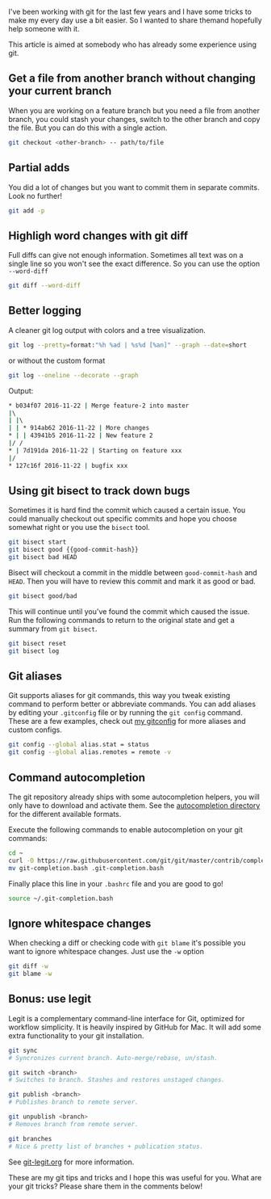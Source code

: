 [//]: # (TITLE: Git tips & tricks for everyday use)
[//]: # (DATE: 2016-11-23T21:55:00+0100)
[//]: # (TAGS: git)

I've been working with git for the last few years and I have some tricks to make my every day use a bit easier. So I wanted to share themand hopefully help
someone with it. 

This article is aimed at somebody who has already some experience using git.


## Get a file from another branch without changing your current branch

When you are working on a feature branch but you need a file from another branch, you could stash your changes, switch to the
other branch and copy the file. But you can do this with a single action.

```bash
git checkout <other-branch> -- path/to/file
```

## Partial adds

You did a lot of changes but you want to commit them in separate commits. Look no further!

```bash
git add -p
```

## Highligh word changes with git diff

Full diffs can give not enough information. Sometimes all text was on a single line so you won't see the exact difference. So
you can use the option `--word-diff`

```bash
git diff --word-diff
```

## Better logging

A cleaner git log output with colors and a tree visualization.

```bash
git log --pretty=format:"%h %ad | %s%d [%an]" --graph --date=short
```

or without the custom format

```bash
git log --oneline --decorate --graph
```

Output: 

```bash 
* b034f07 2016-11-22 | Merge feature-2 into master
|\  
| |\  
| | * 914ab62 2016-11-22 | More changes
* | | 43941b5 2016-11-22 | New feature 2
|/ /  
* | 7d191da 2016-11-22 | Starting on feature xxx
|/  
* 127c16f 2016-11-22 | bugfix xxx
```

## Using git bisect to track down bugs

Sometimes it is hard find the commit which caused a certain issue. You could manually checkout out specific commits and hope you choose somewhat right
or you use the `bisect` tool.

```bash
git bisect start
git bisect good {{good-commit-hash}}
git bisect bad HEAD

```

Bisect will checkout a commit in the middle between `good-commit-hash` and `HEAD`. Then you will have to review this commit and mark it as 
good or bad.

```bash
git bisect good/bad
```

This will continue until you've found the commit which caused the issue. Run the following commands to return to the original state and get a summary from `git bisect`.

```bash
git bisect reset
git bisect log
```

## Git aliases

Git supports aliases for git commands, this way you tweak existing command to perform better or abbreviate commands. You can add aliases by editing your `.gitconfig` file or by running the `git config` command.
These are a few examples, check out [my gitconfig](https://github.com/acrobat/dotfiles/blob/master/gitconfig) for more aliases and custom configs.

```bash
git config --global alias.stat = status
git config --global alias.remotes = remote -v
```

## Command autocompletion

The git repository already ships with some autocompletion helpers, you will only have to download and activate them. 
See the [autocompletion directory](https://github.com/git/git/tree/master/contrib/completion) for the different available formats.

Execute the following commands to enable autocompletion on your git commands:

```bash
cd ~
curl -O https://raw.githubusercontent.com/git/git/master/contrib/completion/git-completion.bash
mv git-completion.bash .git-completion.bash
```

Finally place this line in your `.bashrc` file and you are good to go!

```bash
source ~/.git-completion.bash
```

## Ignore whitespace changes

When checking a diff or checking code with `git blame` it's possible you want to ignore whitespace changes. Just use the `-w` option

```bash
git diff -w
git blame -w
```

## Bonus: use legit

Legit is a complementary command-line interface for Git, optimized for workflow simplicity. It is heavily inspired by GitHub for Mac.
It will add some extra functionality to your git installation.

```bash
git sync
# Syncronizes current branch. Auto-merge/rebase, un/stash.

git switch <branch>
# Switches to branch. Stashes and restores unstaged changes.

git publish <branch>
# Publishes branch to remote server.

git unpublish <branch>
# Removes branch from remote server.

git branches
# Nice & pretty list of branches + publication status.
```

See [git-legit.org](http://www.git-legit.org/) for more information.

These are my git tips and tricks and I hope this was useful for you. What are your git tricks? Please share them in the comments below!
